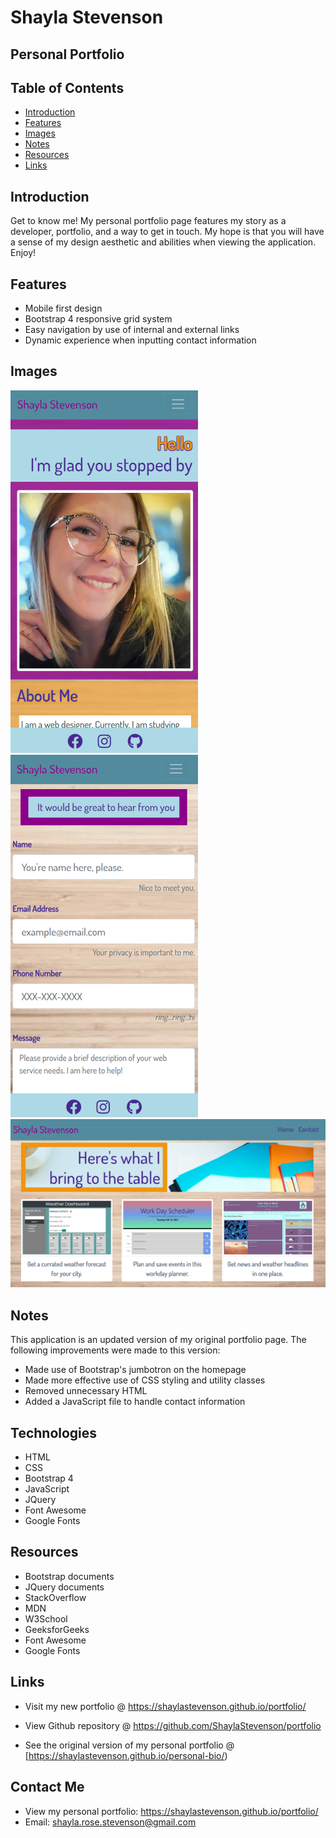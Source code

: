 # Shayla Stevenson
## Personal Portfolio

## Table of Contents

- [Introduction](#introduction)
- [Features](#features)
- [Images](#images)
- [Notes](#notes)
- [Resources](#resources)
- [Links](#links)

## Introduction
Get to know me! My personal portfolio page features my story as a developer, portfolio, and a way to get in touch. My hope is that you will have a sense of my design aesthetic and abilities when viewing the application. Enjoy!

## Features
* Mobile first design
* Bootstrap 4 responsive grid system
* Easy navigation by use of internal and external links
* Dynamic experience when inputting contact information

## Images
![home-demo](assets/images/home-demo.png)
![contact-demo](assets/images/contact-demo.png)
![portfolio-demo](assets/images/portfolio-demo.png)

## Notes
This application is an updated version of my original portfolio page. The following improvements were made to this version:
* Made use of Bootstrap's jumbotron on the homepage
* Made more effective use of CSS styling and utility classes
* Removed unnecessary HTML
* Added a JavaScript file to handle contact information

## Technologies
* HTML
* CSS
* Bootstrap 4
* JavaScript
* JQuery
* Font Awesome
* Google Fonts

## Resources
* Bootstrap documents
* JQuery documents
* StackOverflow
* MDN
* W3School
* GeeksforGeeks
* Font Awesome
* Google Fonts
 
## Links
* Visit my new portfolio @ https://shaylastevenson.github.io/portfolio/

* View Github repository @ https://github.com/ShaylaStevenson/portfolio

* See the original version of my personal portfolio @ [https://shaylastevenson.github.io/personal-bio/)

## Contact Me
* View my personal portfolio: https://shaylastevenson.github.io/portfolio/
* Email: shayla.rose.stevenson@gmail.com



